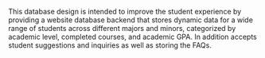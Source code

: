 This database design is intended to improve the student experience by providing a website database backend that stores dynamic data for a wide range of students across different majors and minors, categorized by academic level, completed courses, and academic GPA. In addition accepts student suggestions and inquiries as well as storing the FAQs.